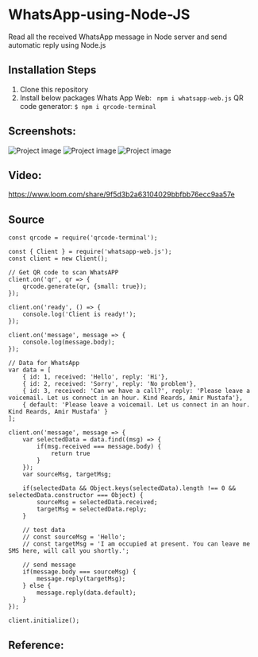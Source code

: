 # WhatsApp-using-Node-JS

Read all the received WhatsApp message in Node server and send automatic reply using Node.js

## Installation Steps

1. Clone this repository
2. Install below packages
   Whats App Web: ```  npm i whatsapp-web.js ```
   QR code generator:  ``` $ npm i qrcode-terminal ```

## Screenshots:
<img src='https://user-images.githubusercontent.com/15896579/132215861-5319407d-b446-4d96-866b-4c21e26886d7.png' alt="Project image"/>
<img src='https://user-images.githubusercontent.com/15896579/132215816-aa05b5b1-3ce3-44c6-8a66-e35fd1278bb0.png' alt="Project image"/>
<img src='https://user-images.githubusercontent.com/15896579/132215764-3a80e6b9-9589-477f-b577-4e0db0e7171c.png' alt="Project image"/>


## Video:
https://www.loom.com/share/9f5d3b2a63104029bbfbb76ecc9aa57e

## Source

```
const qrcode = require('qrcode-terminal');

const { Client } = require('whatsapp-web.js');
const client = new Client();

// Get QR code to scan WhatsAPP
client.on('qr', qr => {
    qrcode.generate(qr, {small: true});
});

client.on('ready', () => {
    console.log('Client is ready!');
});

client.on('message', message => {
	console.log(message.body);
});

// Data for WhatsApp
var data = [
    { id: 1, received: 'Hello', reply: 'Hi'},
    { id: 2, received: 'Sorry', reply: 'No problem'},
    { id: 3, received: 'Can we have a call?', reply: 'Please leave a voicemail. Let us connect in an hour. Kind Reards, Amir Mustafa'},
    { default: 'Please leave a voicemail. Let us connect in an hour. Kind Reards, Amir Mustafa' }
];

client.on('message', message => {
    var selectedData = data.find((msg) => {
        if(msg.received === message.body) {
            return true
        }
    });
    var sourceMsg, targetMsg;
    
    if(selectedData && Object.keys(selectedData).length !== 0 && selectedData.constructor === Object) {
        sourceMsg = selectedData.received;
        targetMsg = selectedData.reply;
    }

    // test data
    // const sourceMsg = 'Hello';
    // const targetMsg = 'I am occupied at present. You can leave me SMS here, will call you shortly.';

    // send message
	if(message.body === sourceMsg) {
		message.reply(targetMsg);
	} else {
        message.reply(data.default);
    }
});

client.initialize();
```

## Reference:



